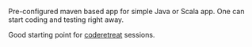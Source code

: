 Pre-configured maven based app for simple Java or Scala app. One can start coding and testing right away.

Good starting point for [coderetreat](http://coderetreat.org) sessions.
